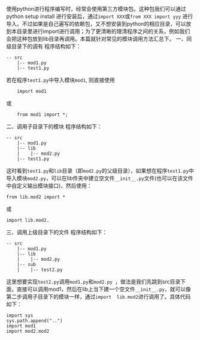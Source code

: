 使用python进行程序编写时，经常会使用第三方模块包。这种包我们可以通过python setup install 进行安装后，通过`import XXX`或`from XXX import yyy` 进行导入。不过如果是自己遍写的依赖包，又不想安装到python的相应目录，可以放到本目录里进行import进行调用；为了更清晰的理清程序之间的关系，例如我们会把这种包放到lib目录再调用。本篇就针对常见的模块调用方法汇总下。
一、同级目录下的调有
程序结构如下：

    -- src
        |-- mod1.py
        |-- test1.py

若在程序`test1.py`中导入模块`mod1`, 则直接使用

        import mod1

或
        
        from mod1 import *;

二、调用子目录下的模块
程序结构如下：

    -- src
        |-- mod1.py
        |-- lib
        |    |-- mod2.py
        |-- test1.py

这时看到`test1.py`和`lib`目录（即`mod2.py`的父级目录），如果想在程序`test1.py`中导入模块`mod2.py`，可以在lib件夹中建立空文件`__init__.py`文件(也可以在该文件中自定义输出模块接口)，然后使用：
    
    from lib.mod2 import *

或

    import lib.mod2.

三、调用上级目录下的文件
程序结构如下：

    -- src
        |-- mod1.py
        |-- lib
        |    |-- mod2.py
        |-- sub
        |    |-- test2.py

这里想要实现`test2.py`调用`mod1.py`和`mod2.py `，做法是我们先跳到src目录下面，直接可以调用mod1，然后在lib上当下建一个空文件`__init__.py`，就可以像第二步调用子目录下的模块一样，通过`import  lib.mod2`进行调用了。具体代码如下：
    
    import sys
    sys.path.append("..")
    import mod1
    import mod2.mod2